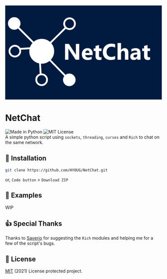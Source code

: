 ![NetChat](https://github.com/HYOUG/NetChat/blob/main/meta/header.png?raw=True)
          
# NetChat 
![Made in Python](https://img.shields.io/badge/Made%20in-Python-blue) ![MIT License](https://img.shields.io/badge/license-MIT-blue) \
A simple python script using `sockets`, `threading`, `curses` and `Rich` to chat on the same network.

## 💾 Installation
```bash
git clone https://github.com/HYOUG/NetChat.git
```
or, `Code button` > `Download ZIP`

## 📌 Examples
WIP

## 👍 Special Thanks
Thanks to [Saverio](https://github.com/Saverio976) for suggesting the `Rich` modules and helping me for a few of the script's bugs.

## 📜 License
[MIT](https://choosealicense.com/licenses/mit/) (2021) License protected project.